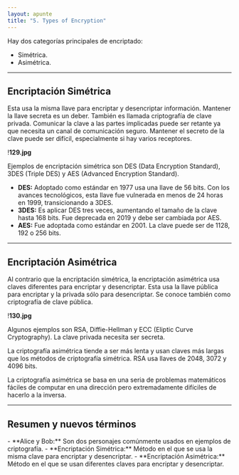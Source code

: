 ```yaml
---
layout: apunte
title: "5. Types of Encryption"
---
```


Hay dos categorías principales de encriptado:

- Simétrica.
- Asimétrica.

-----------
<h2>Encriptación Simétrica</h2>
Esta usa la misma llave para encriptar y desencriptar información. Mantener la llave secreta es un deber. También es llamada criptografía de clave privada. Comunicar la clave a las partes implicadas puede ser retante ya que necesita un canal de comunicación seguro. Mantener el secreto de la clave puede ser difícil, especialmente si hay varios receptores.

!**129.jpg**

Ejemplos de encriptación simétrica son DES (Data Encryption Standard), 3DES (Triple DES) y AES (Advanced Encryption Standard).

- **DES:** Adoptado como estándar en 1977 usa una llave de 56 bits. Con los avances tecnológicos, esta llave fue vulnerada en menos de 24 horas en 1999, transicionando a 3DES.
- **3DES:** Es aplicar DES tres veces, aumentando el tamaño de la clave hasta 168 bits. Fue deprecada en 2019 y debe ser cambiada por AES.
- **AES:** Fue adoptada como estándar en 2001. La clave puede ser de 1128, 192 o 256 bits.

-------------
<h2>Encriptación Asimétrica</h2>
Al contrario que la encriptación simétrica, la encriptación asimétrica usa claves diferentes para encriptar y desencriptar. Esta usa la llave pública para encriptar y la privada sólo para desencriptar. Se conoce también como criptografía de clave pública.

!**130.jpg**

Algunos ejemplos son RSA, Diffie-Hellman y ECC (Eliptic Curve Cryptography). La clave privada necesita ser secreta.

La criptografía asimétrica tiende a ser más lenta y usan claves más largas que los métodos de criptografía simétrica. RSA usa llaves de 2048, 3072 y 4096 bits.

La criptografía asimétrica se basa en una seria de problemas matemáticos fáciles de computar en una dirección pero extremadamente difíciles de hacerlo a la inversa.

----------------
<h2>Resumen y nuevos términos</h2>
- **Alice y Bob:** Son dos personajes comúnmente usados en ejemplos de criptografía.
- **Encriptación Simétrica:** Método en el que se usa la misma clave para encriptar y desencriptar.
- **Encriptación Asimétrica:** Método en el que se usan diferentes claves para encriptar y desencriptar.